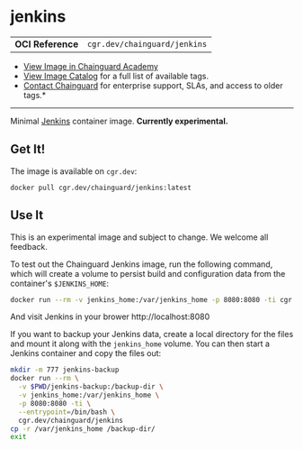 <!--monopod:start-->
# jenkins
| | |
| - | - |
| **OCI Reference** | `cgr.dev/chainguard/jenkins` |


* [View Image in Chainguard Academy](https://edu.chainguard.dev/chainguard/chainguard-images/reference/jenkins/overview/)
* [View Image Catalog](https://console.enforce.dev/images/catalog) for a full list of available tags.
* [Contact Chainguard](https://www.chainguard.dev/chainguard-images) for enterprise support, SLAs, and access to older tags.*

---
<!--monopod:end-->

<!--overview:start-->
Minimal [Jenkins](https://jenkins.io) container image. **Currently experimental.**
<!--overview:end-->

<!--getting:start-->
## Get It!
The image is available on `cgr.dev`:

```
docker pull cgr.dev/chainguard/jenkins:latest
```
<!--getting:end-->

<!--body:start-->
## Use It

This is an experimental image and subject to change.  We welcome all feedback.

To test out the Chainguard Jenkins image, run the following command, which will create a volume to persist build and configuration data from the container's `$JENKINS_HOME`:

```sh
docker run --rm -v jenkins_home:/var/jenkins_home -p 8080:8080 -ti cgr.dev/chainguard/jenkins
```

And visit Jenkins in your brower http://localhost:8080

If you want to backup your Jenkins data, create a local directory for the files and mount it along with the `jenkins_home` volume. You can then start a Jenkins container and copy the files out:

```sh
mkdir -m 777 jenkins-backup
docker run --rm \
  -v $PWD/jenkins-backup:/backup-dir \
  -v jenkins_home:/var/jenkins_home \
  -p 8080:8080 -ti \
  --entrypoint=/bin/bash \
  cgr.dev/chainguard/jenkins
cp -r /var/jenkins_home /backup-dir/
exit
```
<!--body:end-->

